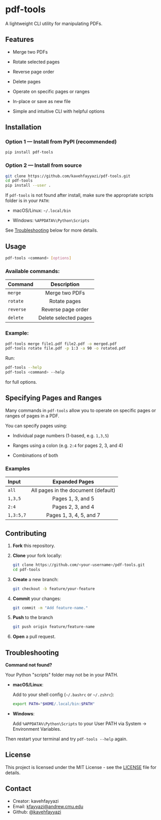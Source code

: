 # pdf-tools

A lightweight CLI utility for manipulating PDFs.

## Features

- Merge two PDFs

- Rotate selected pages

- Reverse page order

- Delete pages

- Operate on specific pages or ranges

- In-place or save as new file

- Simple and intuitive CLI with helpful options

## Installation

### Option 1 — Install from PyPI (recommended)

```bash
pip install pdf-tools
```

### Option 2 — Install from source


```bash
git clone https://github.com/kavehfayyazi/pdf-tools.git
cd pdf-tools
pip install --user .
```

If `pdf-tools` is not found after install, make sure the appropriate scripts folder is in your `PATH`:

- macOS/Linux: `~/.local/bin`

- Windows: `%APPDATA%\Python\Scripts`

See [Troubleshooting](#troubleshooting) below for more details.

## Usage

```bash 
pdf-tools <command> [options]
```

### Available commands:

| Command | Description |
| :--- | :---: |
| `merge` | Merge two PDFs |
| `rotate` | Rotate pages |
| `reverse` | Reverse page order |
| `delete` | Delete selected pages |

### Example:

```bash
pdf-tools merge file1.pdf file2.pdf -o merged.pdf
pdf-tools rotate file.pdf -p 1:3 -a 90 -o rotated.pdf
```

Run:

```bash
pdf-tools --help
pdf-tools <command> --help
```

for full options.

## Specifying Pages and Ranges

Many commands in `pdf-tools` allow you to operate on specific pages or ranges of pages in a PDF.

You can specify pages using:

- Individual page numbers (1-based, e.g. `1,3,5`)

- Ranges using a colon (e.g. `2:4` for pages 2, 3, and 4)

- Combinations of both

### Examples

| Input | Expanded Pages |
| :--- | :---: |
| `all` | All pages in the document (default) |
| `1,3,5` | Pages 1, 3, and 5 |
| `2:4` | Pages 2, 3, and 4 |
| `1,3:5,7` | Pages 1, 3, 4, 5, and 7 |

## Contributing

1. **Fork** this repository.

2. **Clone** your fork locally:

    ```bash
    git clone https://github.com/<your-username>/pdf-tools.git
    cd pdf-tools
    ```

3. **Create** a new branch:

    ```bash
    git checkout -b feature/your-feature
    ```

4. **Commit** your changes:

    ```bash
    git commit -m "Add feature-name."
    ```

5. **Push** to the branch

    ```bash
    git push origin feature/feature-name
    ```

6. **Open** a pull request.

## Troubleshooting

**Command not found?**

Your Python "scripts" folder may not be in your PATH.

- **macOS/Linux**:

    Add to your shell config (`~/.bashrc` or `~/.zshrc`):

    ```bash
    export PATH="$HOME/.local/bin:$PATH"
    ```
- **Windows**:

    Add `%APPDATA%\Python\Scripts` to your User PATH via System &rarr; Environment Variables.

Then restart your terminal and try `pdf-tools --help` again.

## License

This project is licensed under the MIT License - see the [LICENSE](LICENSE) file for details.

## Contact

- Creator: kavehfayyazi
- Email: [kfayyazi@andrew.cmu.edu](mailto:kfayyazi@andrew.cmu.edu)
- Github: [@kavehfayyazi](https://github.com/kavehfayyazi)